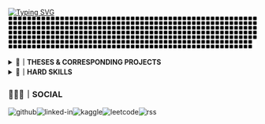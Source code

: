 [![Typing SVG](https://readme-typing-svg.herokuapp.com?font=Noto+Sans&size=32&duration=2000&color=F7F7F7&background=5835CC&center=true&multiline=true&repeat=false&width=845&height=90&lines=J.A.A.Tsimouris;%F0%9F%A7%91%E2%80%8D%F0%9F%92%BB%EF%BD%9CComputer+Scientist)](https://git.io/typing-svg) 
![grid-snake](/assets/grid-snake.svg)

<!--THESES & CORRESPONDING PROJECTS-->
<details><summary><b>📝｜THESES & CORRESPONDING PROJECTS</b></summary>

</details>
<details><summary><b>🧰｜HARD SKILLS</b></summary>

<!--CURRENT STACK-->
<details><summary><b>📚｜CURRENT STACK: SARTORIAL</b></summary>

> **SARTORIAL**: *ru**S**t t**A**ilwind su**R**real py**T**h**O**n pe**R**l n**I**x terr**A**form he**L**m*

[![rust](https://img.shields.io/badge/Rust-%235835CC?style=for-the-badge&logo=rust&logoColor=white)](https://www.rust-lang.org/)[![tailwind-css](https://img.shields.io/badge/Tailwind_CSS-%235835CC?style=for-the-badge&logo=tailwind-css&logoColor=white)](https://tailwindcss.com/)[![SurrealDB](https://img.shields.io/badge/surrealdb-%235835CC.svg?style=for-the-badge&logo=surrealdb&logoColor=white)](https://surrealdb.com/)[![Python](https://img.shields.io/badge/Python%20-%235835CC.svg?style=for-the-badge&logo=python&logoColor=white)](https://www.python.org/)[![Perl](https://img.shields.io/badge/Perl%20-%235835CC.svg?style=for-the-badge&logo=perl&logoColor=white)](https://www.perl.org/)[![NixOs](https://img.shields.io/badge/nixos%20-%235835CC.svg?style=for-the-badge&logo=nixos&logoColor=white)](https://nixos.org/)[![terraform](https://img.shields.io/badge/terraform-%235835CC.svg?style=for-the-badge&logo=terraform&logoColor=white)](https://www.terraform.io/)[![helm](https://img.shields.io/badge/helm%20-%235835CC.svg?style=for-the-badge&logo=helm&logoColor=white)](https://helm.sh/)
</details>
<!--LANGUAGES-->
<details><summary><b>🌍｜LANGUAGES</b></summary>

![C](https://img.shields.io/badge/C%20-%235835CC.svg?style=for-the-badge&logo=c&logoColor=white)![C++](https://img.shields.io/badge/C++%20-%235835CC.svg?style=for-the-badge&logo=c%2B%2B&logoColor=white)![go](https://img.shields.io/badge/Go-%235835CC?style=for-the-badge&logo=go&logoColor=white)![haskell](https://img.shields.io/badge/haskell-%235835CC?style=for-the-badge&logo=haskell&logoColor=white)![Assembly](https://img.shields.io/badge/assembly-%235835CC?style=for-the-badge&logo=assembly&logoColor=white)![kotlin](https://img.shields.io/badge/Kotlin-%235835CC?&style=for-the-badge&logo=kotlin&logoColor=white)![scala](https://img.shields.io/badge/Scala-%235835CC?style=for-the-badge&logo=scala&logoColor=white)![java](https://img.shields.io/badge/Java-%235835CC?style=for-the-badge&logo=openjdk&logoColor=white)![typescript](https://img.shields.io/badge/TypeScript-%235835CC?style=for-the-badge&logo=typescript&logoColor=white)![JavaScript](https://img.shields.io/badge/JavaScript%20-%235835CC.svg?style=for-the-badge&logo=javascript&logoColor=white)![swift](https://img.shields.io/badge/Swift-%235835CC?style=for-the-badge&logo=swift&logoColor=white)![ruby](https://img.shields.io/badge/Ruby-%235835CC?style=for-the-badge&logo=ruby&logoColor=white)![r](https://img.shields.io/badge/R-%235835CC?style=for-the-badge&logo=r&logoColor=white)![lua](https://img.shields.io/badge/Lua-%235835CC?style=for-the-badge&logo=lua&logoColor=white)![php](https://img.shields.io/badge/PHP-%235835CC?style=for-the-badge&logo=php&logoColor=white)
</details>
<!--MARKUP LANGUAGES-->
<details><summary><b>🌍｜MARKUP LANGUAGES</b></summary>

![HTML5](https://img.shields.io/badge/HTML5%20-%235835CC.svg?style=for-the-badge&logo=html5&logoColor=white)![CSS3](https://img.shields.io/badge/CSS-%235835CC.svg?style=for-the-badge&logo=css3&logoColor=white)![XML](https://img.shields.io/badge/xml%20-%235835CC.svg?style=for-the-badge&logo=xml&logoColor=white)![CSS3](https://img.shields.io/badge/CSS-%235835CC.svg?style=for-the-badge&logo=css3&logoColor=white)![Markdown](https://img.shields.io/badge/markdown-%235835CC.svg?style=for-the-badge&logo=markdown&logoColor=white)![shell-script](https://img.shields.io/badge/Shell_Script-%235835CC?style=for-the-badge&logo=gnu-bash&logoColor=white)![bash](https://img.shields.io/badge/bash-%235835CC?style=for-the-badge&logo=gnu-bash&logoColor=white)![powershell](https://img.shields.io/badge/powershell-%235835CC?style=for-the-badge&logo=powershell&logoColor=white)![latex](https://img.shields.io/badge/Latex-%235835CC?style=for-the-badge&logo=latex&logoColor=white)
</details>
<!--DATABASES-->
<details><summary><b>💾｜DATABASES</b></summary>

![etcd](https://img.shields.io/badge/etcd%20-%235835CC.svg?style=for-the-badge&logo=etcd&logoColor=white)![postgress](https://img.shields.io/badge/PostgreSQL-%235835CC.svg?style=for-the-badge&logo=PostgreSQL&logoColor=white)![mongo-db](https://img.shields.io/badge/MongoDB-%235835CC?style=for-the-badge&logo=mongodb&logoColor=white)![mysql](https://img.shields.io/badge/MySQL-%235835CC?style=for-the-badge&logo=mysql&logoColor=white)![sq-lite](https://img.shields.io/badge/SQLite-%235835CC?style=for-the-badge&logo=sqlite&logoColor=white)![cassandra](https://img.shields.io/badge/Cassandra-%235835CC?style=for-the-badge&logo=apache%20cassandra&logoColor=white)
</details>
<!--DATABASES-->
<details><summary><b>🔩｜FRAMEWORKS</b></summary>

![pytorch](https://img.shields.io/badge/pytorch%20-%235835CC.svg?style=for-the-badge&logo=pytorch&logoColor=white)![Keras](https://img.shields.io/badge/Keras%20-%235835CC.svg?style=for-the-badge&logo=Keras&logoColor=white)![tensorflow](https://img.shields.io/badge/TensorFlow-%235835CC?style=for-the-badge&logo=tensorflow&logoColor=white)![zola](https://img.shields.io/badge/Zola-%235835CC?style=for-the-badge&logo=zola&logoColor=white)![tauri](https://img.shields.io/badge/tauri%20-%235835CC.svg?style=for-the-badge&logo=tauri&logoColor=white)![electron](https://img.shields.io/badge/electron%20-%235835CC.svg?style=for-the-badge&logo=electron&logoColor=white)![ts-node](https://img.shields.io/badge/ts--node-%235835CC?style=for-the-badge&logo=ts-node&logoColor=white)![node-js](https://img.shields.io/badge/node.js-%235835CC?style=for-the-badge&logo=node.js&logoColor=white)![hugo](https://img.shields.io/badge/Hugo-%235835CC?style=for-the-badge&logo=hugo&logoColor=white)![ruby-on-rails](https://img.shields.io/badge/Ruby_on_Rails-%235835CC?style=for-the-badge&logo=ruby-on-rails&logoColor=white)![django](https://img.shields.io/badge/Django-%235835CC?style=for-the-badge&logo=django&logoColor=white)![laravel](https://img.shields.io/badge/laravel-%235835CC?style=for-the-badge&logo=laravel&logoColor=white)![jenkins](https://img.shields.io/badge/jenkins%20-%235835CC.svg?style=for-the-badge&logo=jenkins&logoColor=white)
</details>
<!--DATABASES-->
<details><summary><b>🧮｜MISCELLANEOUS</b></summary>

![Git](https://img.shields.io/badge/git-%235835CC.svg?style=for-the-badge&logo=git&logoColor=white)![ansible](https://img.shields.io/badge/ansible-%235835CC.svg?style=for-the-badge&logo=ansible&logoColor=white)![kubernetes](https://img.shields.io/badge/kubernetes-%235835CC.svg?style=for-the-badge&logo=kubernetes&logoColor=white)![docker](https://img.shields.io/badge/docker-%235835CC?style=for-the-badge&logo=docker&logoColor=white)![vim](https://img.shields.io/badge/VIM-%235835CC.svg?&style=for-the-badge&logo=vim&logoColor=white)![Visual Studio Code](https://img.shields.io/badge/Visual%20Studio%20Code-%235835CC.svg?style=for-the-badge&logo=visual-studio-code&logoColor=white)![Terminal](https://img.shields.io/badge/Terminal-%235835CC?style=for-the-badge&logo=gnu-bash&logoColor=white)![redis](https://img.shields.io/badge/redis-%235835CC.svg?style=for-the-badge&logo=redis&logoColor=white)![Visual Studio Code](https://img.shields.io/badge/Visual%20Studio%20Code-%235835CC.svg?style=for-the-badge&logo=visual-studio-code&logoColor=white)![aws](https://img.shields.io/badge/Amazon_AWS-%235835CC?style=for-the-badge&logo=amazon-aws&logoColor=white)![unreal](https://img.shields.io/badge/unrealengine-%235835CC.svg?style=for-the-badge&logo=unrealengine&logoColor=white)![unity](https://img.shields.io/badge/Unity-%235835CC?style=for-the-badge&logo=unity&logoColor=white)![arduino](https://img.shields.io/badge/Arduino-%235835CC?style=for-the-badge&logo=Arduino&logoColor=white)![esp](https://img.shields.io/badge/espressif-%235835CC?style=for-the-badge&logo=espressif&logoColor=white)![node-red](https://img.shields.io/badge/Node--Red-%235835CC?style=for-the-badge&logo=nodered&logoColor=white)
</details>
<!--DATABASES-->
<details><summary><b>👻｜OS</b></summary>

![Linux](https://img.shields.io/badge/Linux-%235835CC?style=for-the-badge&logo=linux&logoColor=white)![alpine](https://img.shields.io/badge/Arch_Linux-%235835CC?style=for-the-badge&logo=arch-linux&logoColor=white)![red-hat](https://img.shields.io/badge/Red%20Hat-%235835CC?style=for-the-badge&logo=redhat&logoColor=white)![Amazon EKS](https://img.shields.io/badge/Amazon_EKS%20-%235835CC.svg?style=for-the-badge&logo=Amazon+EKS&logoColor=white)![macos](https://img.shields.io/badge/mac%20os-%235835CC?style=for-the-badge&logo=apple&logoColor=white)![windows](https://img.shields.io/badge/Windows-%235835CC?style=for-the-badge&logo=windows&logoColor=white)![bsd](https://img.shields.io/badge/BSD-%235835CC.svg?style=for-the-badge&logo=freebsd&logoColor=white)![android](https://img.shields.io/badge/Android-%235835CC?style=for-the-badge&logo=android&logoColor=white)![ios](https://img.shields.io/badge/iOS-%235835CC?style=for-the-badge&logo=ios&logoColor=white)
</details>
</details>

### 🧑‍🤝‍🧑｜SOCIAL
![github](https://img.shields.io/badge/GitHub-%235835CC?style=for-the-badge&logo=github&logoColor=white)![linked-in](https://img.shields.io/badge/LinkedIn-%235835CC?style=for-the-badge&logo=linkedin&logoColor=white)![kaggle](https://img.shields.io/badge/Kaggle-%235835CC?style=for-the-badge&logo=Kaggle&logoColor=white)![leetcode](https://img.shields.io/badge/-LeetCode-%235835CC?style=for-the-badge&logo=LeetCode&logoColor=white)![rss](https://img.shields.io/badge/RSS-%235835CC?style=for-the-badge&logo=rss&logoColor=white)
